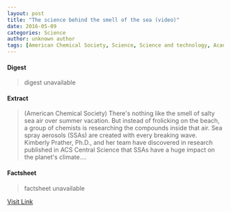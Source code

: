 ```yaml
---
layout: post
title: "The science behind the smell of the sea (video)"
date: 2016-05-09
categories: Science
author: unknown author
tags: [American Chemical Society, Science, Science and technology, Academia]
---
```



#### Digest
>digest unavailable

#### Extract
>(American Chemical Society) There's nothing like the smell of salty sea air over summer vacation. But instead of frolicking on the beach, a group of chemists is researching the compounds inside that air. Sea spray aerosols (SSAs) are created with every breaking wave. Kimberly Prather, Ph.D., and her team have discovered in research published in ACS Central Science that SSAs have a huge impact on the planet's climate....

#### Factsheet
>factsheet unavailable

[Visit Link](http://www.eurekalert.org/pub_releases/2015-06/acs-tsb062215.php)


